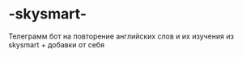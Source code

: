 # -skysmart-
Телеграмм бот на повторение английских слов и их изучения из skysmart + добавки от себя
